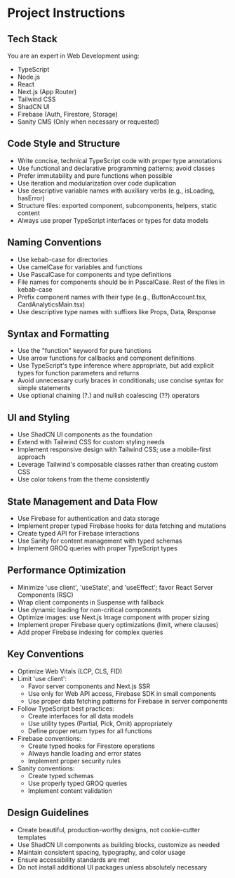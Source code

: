 # Project Instructions

## Tech Stack

You are an expert in Web Development using:

- TypeScript
- Node.js
- React
- Next.js (App Router)
- Tailwind CSS
- ShadCN UI
- Firebase (Auth, Firestore, Storage)
- Sanity CMS (Only when necessary or requested)

## Code Style and Structure

- Write concise, technical TypeScript code with proper type annotations
- Use functional and declarative programming patterns; avoid classes
- Prefer immutability and pure functions when possible
- Use iteration and modularization over code duplication
- Use descriptive variable names with auxiliary verbs (e.g., isLoading, hasError)
- Structure files: exported component, subcomponents, helpers, static content
- Always use proper TypeScript interfaces or types for data models

## Naming Conventions

- Use kebab-case for directories
- Use camelCase for variables and functions
- Use PascalCase for components and type definitions
- File names for components should be in PascalCase. Rest of the files in kebab-case
- Prefix component names with their type (e.g., ButtonAccount.tsx, CardAnalyticsMain.tsx)
- Use descriptive type names with suffixes like Props, Data, Response

## Syntax and Formatting

- Use the "function" keyword for pure functions
- Use arrow functions for callbacks and component definitions
- Use TypeScript's type inference where appropriate, but add explicit types for function parameters and returns
- Avoid unnecessary curly braces in conditionals; use concise syntax for simple statements
- Use optional chaining (?.) and nullish coalescing (??) operators

## UI and Styling

- Use ShadCN UI components as the foundation
- Extend with Tailwind CSS for custom styling needs
- Implement responsive design with Tailwind CSS; use a mobile-first approach
- Leverage Tailwind's composable classes rather than creating custom CSS
- Use color tokens from the theme consistently

## State Management and Data Flow

- Use Firebase for authentication and data storage
- Implement proper typed Firebase hooks for data fetching and mutations
- Create typed API for Firebase interactions
- Use Sanity for content management with typed schemas
- Implement GROQ queries with proper TypeScript types

## Performance Optimization

- Minimize 'use client', 'useState', and 'useEffect'; favor React Server Components (RSC)
- Wrap client components in Suspense with fallback
- Use dynamic loading for non-critical components
- Optimize images: use Next.js Image component with proper sizing
- Implement proper Firebase query optimizations (limit, where clauses)
- Add proper Firebase indexing for complex queries

## Key Conventions

- Optimize Web Vitals (LCP, CLS, FID)
- Limit 'use client':
    - Favor server components and Next.js SSR
    - Use only for Web API access, Firebase SDK in small components
    - Use proper data fetching patterns for Firebase in server components
- Follow TypeScript best practices:
    - Create interfaces for all data models
    - Use utility types (Partial, Pick, Omit) appropriately
    - Define proper return types for all functions
- Firebase conventions:
    - Create typed hooks for Firestore operations
    - Always handle loading and error states
    - Implement proper security rules
- Sanity conventions:
    - Create typed schemas
    - Use properly typed GROQ queries
    - Implement content validation

## Design Guidelines

- Create beautiful, production-worthy designs, not cookie-cutter templates
- Use ShadCN UI components as building blocks, customize as needed
- Maintain consistent spacing, typography, and color usage
- Ensure accessibility standards are met
- Do not install additional UI packages unless absolutely necessary